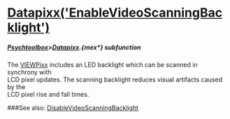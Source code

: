 # [Datapixx('EnableVideoScanningBacklight')](Datapixx-EnableVideoScanningBacklight) 
##### [Psychtoolbox](Psychtoolbox)>[Datapixx](Datapixx).{mex*} subfunction


The [VIEWPixx](VIEWPixx) includes an LED backlight which can be scanned in synchrony with  
LCD pixel updates. The scanning backlight reduces visual artifacts caused by the  
LCD pixel rise and fall times.  
  


###See also:
[DisableVideoScanningBacklight](Datapixx-DisableVideoScanningBacklight)
